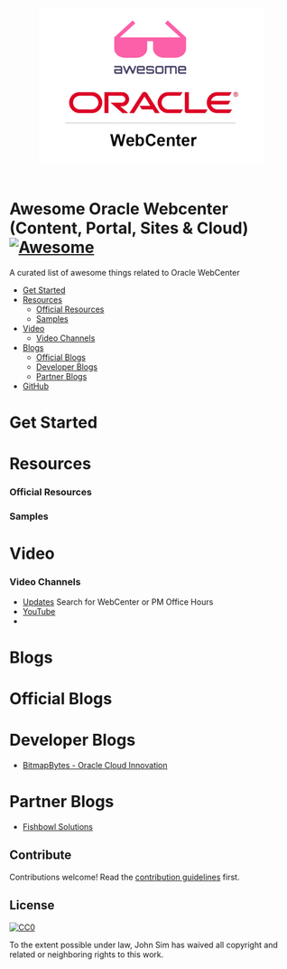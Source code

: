 <p align="center">
  <br>
  <img width="400" src="./awesome-webcenter.png" alt="logo of Awesome WebCenter repository">
  <br>
  <br>
</p>

# Awesome Oracle Webcenter (Content, Portal, Sites & Cloud) [![Awesome](https://awesome.re/badge.svg)](https://awesome.re)
A curated list of awesome things related to Oracle WebCenter

- [Get Started](#get-started)
- [Resources](#resources)
  - [Official Resources](#official-resources)
  - [Samples](#samples)
- [Video](#video)
  - [Video Channels](#video-channels)
- [Blogs](#resources)
  - [Official Blogs](#official-blogs)
  - [Developer Blogs](#developer-blogs)
  - [Partner Blogs](#partner-blogs)
- [GitHub](#github)

# Get Started

# Resources

### Official Resources

### Samples


# Video

### Video Channels
 - [Updates](https://asktom.oracle.com/) Search for WebCenter or PM Office Hours
 - [YouTube](https://www.youtube.com/playlist?list=PLKCk3OyNwIzs00F4tKn-Q9wfBApaKkEn9)
 - 
# Blogs

# Official Blogs


# Developer Blogs
- [BitmapBytes - Oracle Cloud Innovation](https://bitmapbytes.com)

# Partner Blogs
- [Fishbowl Solutions](https://fishbowlsolutions.com/blog)


## Contribute

Contributions welcome! Read the [contribution guidelines](contributing.md) first.


## License

[![CC0](https://mirrors.creativecommons.org/presskit/buttons/88x31/svg/cc-zero.svg)](https://creativecommons.org/publicdomain/zero/1.0)

To the extent possible under law, John Sim has waived all copyright and
related or neighboring rights to this work.

